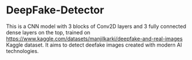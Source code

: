 # DeepFake-Detector
This is a CNN model with 3 blocks of Conv2D layers and 3 fully connected dense layers on the top, trained on https://www.kaggle.com/datasets/manjilkarki/deepfake-and-real-images Kaggle dataset. It aims to detect deefake images created with modern AI technologies.
